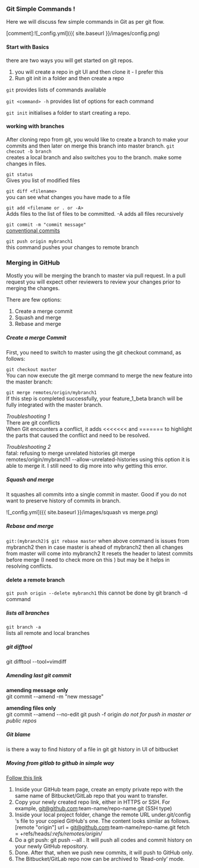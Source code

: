 ### Git Simple Commands !

Here we will discuss few simple commands in Git as per git flow.

[comment]:![_config.yml]({{ site.baseurl }}/images/config.png)

#### Start with Basics
there are two ways you will get started on git repos. 
1. you will create a repo in git UI and then clone it - I prefer this
2. Run git init in a folder and then create a repo 

`git`
provides lists of commands available

`git <command> -h`
provides list of options for each command

`git init`
initialises a folder to start creating a repo. 

#### working with branches 
After cloning repo from git, you would like to create a branch to make your 
commits and then later on merge this branch into master branch. 
`git checout -b branch` <br>
creates a local branch and also switches you to the branch. 
make some changes in files. 

`git status` <br>
Gives you list of modified files 

`git diff <filename>` <br>
you can see what changes you have made to a file 

`git add <filename or . or -A>` <br>
Adds files to the list of files to be committed. 
-A adds all files recursively

`git commit -m "commit message"` <br>
[conventional commits](https://www.conventionalcommits.org/en/v1.0.0-beta.2/)

`git push origin mybranch1` <br>
this command pushes your changes to remote branch 

### Merging in GitHub
Mostly you will be merging the branch to master via pull request. In a pull
request you will expect other reviewers to review your changes prior to 
merging the changes. 
 
There are few options:  
1. Create a merge commit
2. Squash and merge
3. Rebase and merge

##### Create a merge Commit 
First, you need to switch to master using the git checkout command, as follows:

`git checkout master` <br>
You can now execute the git merge command to merge the new feature into the master branch:

`git merge remotes/origin/mybranch1` <br>
If this step is completed successfully, your feature_1_beta branch will be fully integrated with the master branch.

*Troubleshooting 1*<br>
There are git conflicts <br>
When Git encounters a conflict, it adds 
<<<<<<< and ======= to highlight the parts that caused the conflict 
and need to be resolved. 

*Troubleshooting 2*<br>
fatal: refusing to merge unrelated histories
git merge remotes/origin/mybranch1 --allow-unrelated-histories
using this option it is able to merge it. I still need to dig more into 
why getting this error.  

##### Squash and merge
It squashes all commits into a single commit in master. Good if you do not 
want to preserve history of commits in branch. 

![_config.yml]({{ site.baseurl }}/images/squash vs merge.png)


##### Rebase and merge
`git:(mybranch2)$ git rebase master`
when above command is issues from mybranch2
then in case master is ahead of mybranch2 then all changes
from master will come into mybranch2 
It resets the header to latest commits before merge (I need to check more on this
) but may be it helps in resolving conflicts.

#### delete a remote branch
`git push origin --delete mybranch1`
this cannot be done by git branch -d command 

##### lists all branches
`git branch -a` <br>
lists all remote and local branches 

##### git difftool 
git difftool --tool=vimdiff <filename>

##### Amending last git commit 
**amending message only** <br>
git commit --amend -m "new message"

**amending files only** <br>
git commit --amend --no-edit <file with changes>
git push -f origin <branch> 
*do not for push in master or public repos*


##### Git blame 
is there a way to find history of a file in git 
git history in UI of bitbucket


##### Moving from gitlab to github in simple way
[Follow this link](https://android.jlelse.eu/how-to-migrate-gitlab-bitbucket-to-github-in-a-simple-way-e38bc60b1547)
1. Inside your GitHub team page, create an empty private repo with the same name of Bitbucket/GitLab repo that you want to transfer.
2. Copy your newly created repo link, either in HTTPS or SSH. For example, git@github.com:team-name/repo-name.git (SSH type)
3. Inside your local project folder, change the remote URL under.git/config ‘s file to your copied GitHub's one. The content looks similar as follows. [remote "origin"]
url = git@github.com:team-name/repo-name.git
fetch = +refs/heads/*:refs/remotes/origin/*
4. Do a git push: git push --all . It will push all codes and commit history on your newly GitHub repository.
5. Done. After that, when we push new commits, it will push to GitHub only.
6. The Bitbucket/GitLab repo now can be archived to ‘Read-only’ mode.
